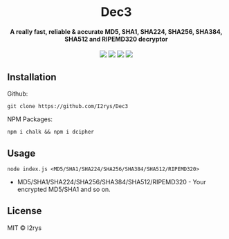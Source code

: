 <h1 align="center">Dec3</h1>
<h4 align="center">A really fast, reliable & accurate MD5, SHA1, SHA224, SHA256, SHA384, SHA512 and RIPEMD320 decryptor</h4>
<p align="center">
	<a href="https://github.com/I2rys/Dec3/blob/main/LICENSE"><img src="https://img.shields.io/github/license/I2rys/Dec3?style=flat-square"></img></a>
	<a href="https://github.com/I2rys/Dec3/issues"><img src="https://img.shields.io/github/issues/I2rys/Dec3.svg"></img></a>
	<a href="https://github.com/I2rys/Dec3"><img src="https://img.shields.io/badge/version-1.0.0-orange"></img></a>
	<a href="https://nodejs.org/"><img src="https://img.shields.io/badge/-Nodejs-green?style=flat-square&logo=Node.js"></img></a>
</p>


## Installation
Github:

    git clone https://github.com/I2rys/Dec3

NPM Packages:

    npm i chalk && npm i dcipher
    
## Usage

    node index.js <MD5/SHA1/SHA224/SHA256/SHA384/SHA512/RIPEMD320>

 - MD5/SHA1/SHA224/SHA256/SHA384/SHA512/RIPEMD320 - Your encrypted MD5/SHA1 and so on.

## License
MIT © I2rys
